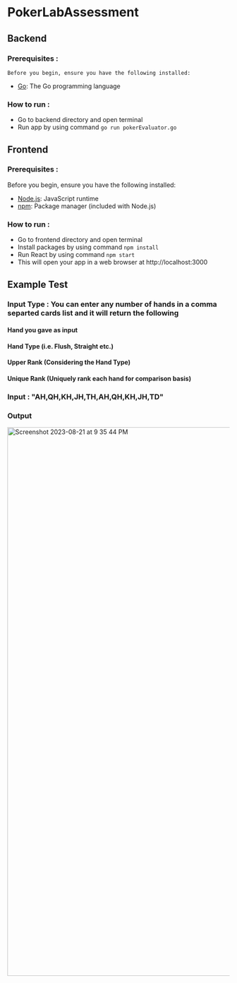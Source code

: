 # PokerLabAssessment

## Backend

### Prerequisites :
    Before you begin, ensure you have the following installed:
   - [Go](https://golang.org/dl/): The Go programming language
### How to run :
  - Go to backend directory and open terminal
  - Run app by using command ``` go run pokerEvaluator.go ```

## Frontend

### Prerequisites :
  Before you begin, ensure you have the following installed:

  - [Node.js](https://nodejs.org/): JavaScript runtime
  -  [npm](https://www.npmjs.com/): Package manager (included with Node.js)

### How to run : 
  - Go to frontend directory and open terminal
  - Install packages by using command ``` npm install ```
  - Run React by using command ``` npm start ```
  - This will open your app in a web browser at http://localhost:3000


## Example Test 
### Input Type : You can enter any number of hands in a comma separted cards list and it will return the following
#### Hand you gave as input
#### Hand Type (i.e. Flush, Straight etc.)
#### Upper Rank (Considering the Hand Type)
#### Unique Rank (Uniquely rank each hand for comparison basis)

### Input : "AH,QH,KH,JH,TH,AH,QH,KH,JH,TD"


### Output


<img width="1244" alt="Screenshot 2023-08-21 at 9 35 44 PM" src="https://github.com/Chintan-maniDev/PokerLabAssessment/assets/142808040/a70ac006-fee8-4cd3-81a1-2129e686c70d">

